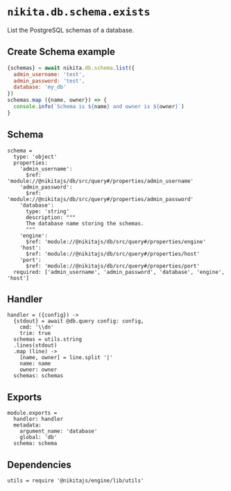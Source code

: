 
# `nikita.db.schema.exists`

List the PostgreSQL schemas of a database.

## Create Schema example

```js
{schemas} = await nikita.db.schema.list({
  admin_username: 'test',
  admin_password: 'test',
  database: 'my_db'
})
schemas.map ({name, owner}) => {
  console.info(`Schema is ${name} and owner is ${owner}`)
}
```

## Schema

    schema =
      type: 'object'
      properties:
        'admin_username':
          $ref: 'module://@nikitajs/db/src/query#/properties/admin_username'
        'admin_password':
          $ref: 'module://@nikitajs/db/src/query#/properties/admin_password'
        'database':
          type: 'string'
          description: """
          The database name storing the schemas.
          """
        'engine':
          $ref: 'module://@nikitajs/db/src/query#/properties/engine'
        'host':
          $ref: 'module://@nikitajs/db/src/query#/properties/host'
        'port':
          $ref: 'module://@nikitajs/db/src/query#/properties/port'
      required: ['admin_username', 'admin_password', 'database', 'engine', 'host']

## Handler

    handler = ({config}) ->
      {stdout} = await @db.query config: config,
        cmd: '\\dn'
        trim: true
      schemas = utils.string
      .lines(stdout)
      .map (line) ->
        [name, owner] = line.split '|'
        name: name
        owner: owner
      schemas: schemas

## Exports

    module.exports =
      handler: handler
      metadata:
        argument_name: 'database'
        global: 'db'
      schema: schema
      
## Dependencies

    utils = require '@nikitajs/engine/lib/utils'
